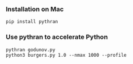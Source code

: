 ### Installation on Mac

```
pip install pythran
```

### Use pythran to accelerate Python

```
pythran godunov.py
python3 burgers.py 1.0 --nmax 1000 --profile
```
